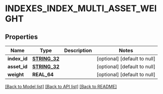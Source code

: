 # INDEXES_INDEX_MULTI_ASSET_WEIGHT

## Properties
Name | Type | Description | Notes
------------ | ------------- | ------------- | -------------
**index_id** | [**STRING_32**](STRING_32.md) |  | [optional] [default to null]
**asset_id** | [**STRING_32**](STRING_32.md) |  | [optional] [default to null]
**weight** | **REAL_64** |  | [optional] [default to null]

[[Back to Model list]](../README.md#documentation-for-models) [[Back to API list]](../README.md#documentation-for-api-endpoints) [[Back to README]](../README.md)



